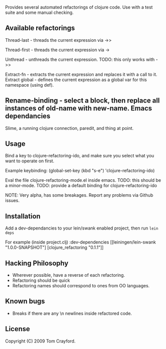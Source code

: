 Provides several automated refactorings of clojure code.
Use with a test suite and some manual
checking.

Available refactorings
----------------------

Thread-last - threads the current expression via ->>

Thread-first - threads the current expression via ->

Unthread - unthreads the current expression. TODO: this only works with ->>

Extract-fn - extracts the current expression and replaces it with a
call to it.
Extract global - defines the current expression as a global var for
this namespace (using def).

Rename-binding - select a block, then replace all instances of
old-name with new-name.
Emacs dependancies
---
Slime, a running clojure connection, paredit, and thing at point.

Usage
---

Bind a key to clojure-refactoring-ido, and make sure you select
what you want to operate on first.

Example keybinding:
    (global-set-key (kbd "s-e") 'clojure-refactoring-ido)

Eval the file clojure-refactoring-mode.el inside emacs.
TODO: this should be a minor-mode.
TODO: provide a default binding for clojure-refactoring-ido

NOTE: Very alpha, has some breakages. Report any problems via Github issues.

Installation
---

Add a dev-dependancies to your lein/swank enabled project, then run
`lein deps`

For example (inside project.clj)
    :dev-dependencies [[leiningen/lein-swank "1.0.0-SNAPSHOT"]
                       [clojure_refactoring "0.1.1"]]

Hacking Philosophy
--------------------
- Wherever possible, have a reverse of each refactoring.
- Refactoring should be quick
- Refactoring names should correspond to ones from OO languages.

Known bugs
---
- Breaks if there are any \n newlines inside refactored code.

License
---
Copyright (C) 2009 Tom Crayford.


